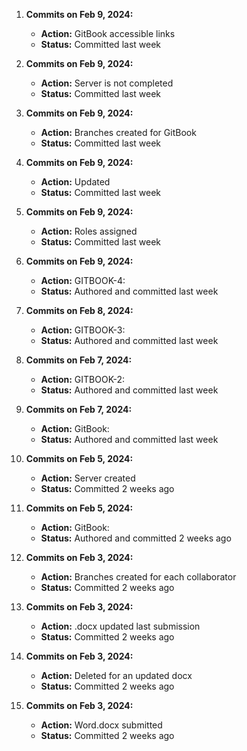 1. **Commits on Feb 9, 2024:**
   - **Action:** GitBook accessible links
   - **Status:** Committed last week

2. **Commits on Feb 9, 2024:**
   - **Action:** Server is not completed
   - **Status:** Committed last week

3. **Commits on Feb 9, 2024:**
   - **Action:** Branches created for GitBook
   - **Status:** Committed last week

4. **Commits on Feb 9, 2024:**
   - **Action:** Updated
   - **Status:** Committed last week

5. **Commits on Feb 9, 2024:**
   - **Action:** Roles assigned
   - **Status:** Committed last week

6. **Commits on Feb 9, 2024:**
   - **Action:** GITBOOK-4:
   - **Status:** Authored and committed last week

7. **Commits on Feb 8, 2024:**
   - **Action:** GITBOOK-3: 
   - **Status:** Authored and committed last week

8. **Commits on Feb 7, 2024:**
   - **Action:** GITBOOK-2: 
   - **Status:** Authored and committed last week

9. **Commits on Feb 7, 2024:**
   - **Action:** GitBook: 
   - **Status:** Authored and committed last week

10. **Commits on Feb 5, 2024:**
    - **Action:** Server created
    - **Status:** Committed 2 weeks ago

11. **Commits on Feb 5, 2024:**
    - **Action:** GitBook: 
    - **Status:** Authored and committed 2 weeks ago

12. **Commits on Feb 3, 2024:**
    - **Action:** Branches created for each collaborator
    - **Status:** Committed 2 weeks ago

13. **Commits on Feb 3, 2024:**
    - **Action:** .docx updated last submission
    - **Status:** Committed 2 weeks ago

14. **Commits on Feb 3, 2024:**
    - **Action:** Deleted for an updated docx
    - **Status:** Committed 2 weeks ago

15. **Commits on Feb 3, 2024:**
    - **Action:** Word.docx submitted
    - **Status:** Committed 2 weeks ago

